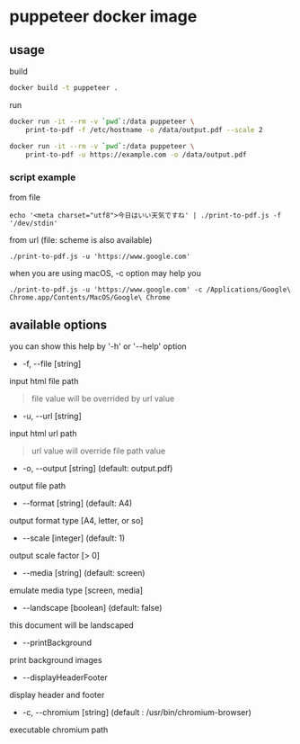 # puppeteer docker image

## usage

build

```bash
docker build -t puppeteer .
```

run

```bash
docker run -it --rm -v `pwd`:/data puppeteer \
	print-to-pdf -f /etc/hostname -o /data/output.pdf --scale 2
```

```bash
docker run -it --rm -v `pwd`:/data puppeteer \
	print-to-pdf -u https://example.com -o /data/output.pdf
```

### script example

from file

```
echo '<meta charset="utf8">今日はいい天気ですね' | ./print-to-pdf.js -f '/dev/stdin'
```

from url (file: scheme is also available)

```
./print-to-pdf.js -u 'https://www.google.com'
```

when you are using macOS, -c option may help you

```
./print-to-pdf.js -u 'https://www.google.com' -c /Applications/Google\ Chrome.app/Contents/MacOS/Google\ Chrome
```

## available options

you can show this help by '-h' or '--help' option

+ -f, --file [string]

input html file path
> file value will be overrided by url value

+ -u, --url [string]

input html url path
> url value will override file path value

+ -o, --output [string] (default: output.pdf)

output file path

+ --format [string] (default: A4)

output format type [A4, letter, or so]

+ --scale [integer] (default: 1)

output scale factor [> 0]

+ --media [string] (default: screen)

emulate media type [screen, media]

+ --landscape [boolean] (default: false)

this document will be landscaped

+ --printBackground

print background images

+ --displayHeaderFooter

display header and footer

+ -c, --chromium [string] (default <alpine>: /usr/bin/chromium-browser)

executable chromium path
